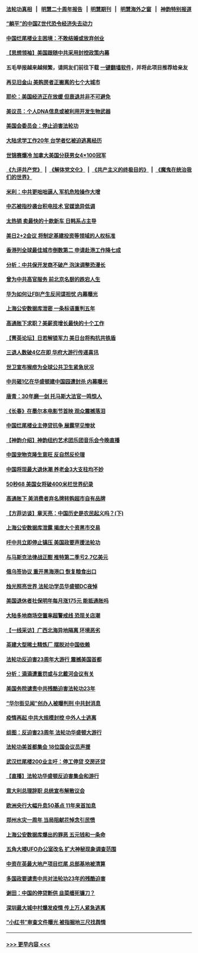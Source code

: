 #### [法轮功真相](https://github.com/gfw-breaker/truth/blob/master/README.md?t=0) &nbsp;&nbsp;|&nbsp;&nbsp; [明慧二十周年报告](https://github.com/gfw-breaker/mh-reports/blob/master/README.md?t=0) &nbsp;&nbsp;|&nbsp;&nbsp;[明慧期刊](https://github.com/gfw-breaker/mh-qikan) &nbsp;&nbsp;|&nbsp;&nbsp; [明慧海外之窗](https://github.com/gfw-breaker/mh-news/blob/master/README.md?t=0) &nbsp;&nbsp;|&nbsp;&nbsp; [神韵特别报道](https://github.com/gfw-breaker/mh-news/blob/master/shenyun.md?t=0)
#### [“躺平”的中国Z世代恐令经济失去动力](../pages/nf4514/n13788503.md?t=07251851) 
#### [中国烂尾楼业主困境：不敢结婚或放弃创业](../pages/nf4514/n13788283.md?t=07251851) 
#### [【思想领袖】美国跟随中共采用封控政策内幕](../pages/nf4514/n13773433.md?t=07251851) 
#### 五毛举报越来越频繁，请网友们前往下载 [一键翻墙软件](https://github.com/gfw-breaker/ssr-accounts)，并将此项目推荐给亲友
#### [再见旧金山 美购房者正搬离的七个大城市](../pages/nf4514/n13788272.md?t=07251851) 
#### [耶伦：美国经济正在放缓 但衰退并非不可避免](../pages/nf4514/n13788199.md?t=07251851) 
#### [美议员：个人DNA信息或被利用开发生物武器](../pages/nf4514/n13788168.md?t=07251851) 
#### [美国会委员会：停止迫害法轮功](../pages/nf4514/n13788164.md?t=07251851) 
#### [大陆求学工作20年 台学者忆被迫逃离经历](../pages/nf4514/n13788074.md?t=07251851) 
#### [世锦赛爆冷 加拿大美国分获男女4×100冠军](../pages/nf4514/n13788129.md?t=07251851) 
#### [《九评共产党》](https://github.com/begood0513/9ping.md/blob/master/README.md) &nbsp;|&nbsp; [《解体党文化》](../../../../jtdwh.md/blob/master/README.md)  &nbsp;|&nbsp; [《共产主义的终极目的》](../../../../gczydzjmd.md/blob/master/README.md) &nbsp;|&nbsp; [《魔鬼在统治我们的世界》](../../../../mgztzwmdsj.md/blob/master/README.md) 
#### [米利：中共更咄咄逼人 军机危险操作大增](../pages/nf4514/n13788128.md?t=07251851) 
#### [中芯被指抄袭台积电技术 官媒诡异低调](../pages/nf4514/n13787259.md?t=07251851) 
#### [太热销 卖最快的十款新车 日韩系占主导](../pages/nf4514/n13787922.md?t=07251851) 
#### [美日2+2会议 将制定基建投资等领域的人权标准](../pages/nf4514/n13787872.md?t=07251851) 
#### [香港列全球最佳城市倒数第二 申请赴港工作降七成](../pages/nf4514/n13787853.md?t=07251851) 
#### [分析：中共保开发商不破产 泡沫调整恐漫长](../pages/nf4514/n13788069.md?t=07251851) 
#### [曾为中共高官服务 前北京名厨的跌宕人生](../pages/nf4514/n13776122.md?t=07251851) 
#### [华为如何让FBI产生反间谍担忧 内幕曝光](../pages/nf4514/n13787864.md?t=07251851) 
#### [上海公安数据库泄密 一条标语重判五年](../pages/nf4514/n13787387.md?t=07251851) 
#### [高通胀下求职？美薪资增长最快的十个工作](../pages/nf4514/n13783286.md?t=07251851) 
#### [【菁英论坛】日若解锁军力 美日台将构抗共铁盾](../pages/nf4514/n13787855.md?t=07251851) 
#### [三退人数破4亿在即 华府大游行传递喜讯](../pages/nf4514/n13787505.md?t=07251851) 
#### [世卫宣布猴痘为全球公共卫生紧急状况](../pages/nf4514/n13787815.md?t=07251851) 
#### [中共砸1亿在华盛顿建中国园遭封杀 内幕曝光](../pages/nf4514/n13787792.md?t=07251851) 
#### [唐青：30年磨一剑 托马斯大法官一鸣惊人](../pages/nf4514/n13787495.md?t=07251851) 
#### [《长春》在墨尔本电影节首映 观众震撼落泪](../pages/nf4514/n13787409.md?t=07251851) 
#### [中国烂尾楼业主停贷抗争 展露罕见惨状](../pages/nf4514/n13787794.md?t=07251851) 
#### [【神韵介绍】神韵纽约艺术团乐团音乐会今晚直播](../pages/nf4514/n13780947.md?t=07251851) 
#### [中国宠物克隆生意旺 反自然反伦理](../pages/nf4514/n13787780.md?t=07251851) 
#### [中国将现最大退休潮 养老金3大支柱均不妙](../pages/nf4514/n13787671.md?t=07251851) 
#### [50秒68 美国女将破400米栏世界纪录](../pages/nf4514/n13787635.md?t=07251851) 
#### [高通胀下 美消费者弃名牌转购超市自有品牌](../pages/nf4514/n13787390.md?t=07251851) 
#### [【方菲访谈】章天亮：中国历史是农民起义吗？(下)](../pages/nf4514/n13787272.md?t=07251851) 
#### [上海公安数据库泄露 揭庞大个资黑市交易](../pages/nf4514/n13787355.md?t=07251851) 
#### [吁中共立即停止镇压 美国政要声援法轮功](../pages/nf4514/n13786580.md?t=07251851) 
#### [与马斯克法律战正酣 推特第二季亏2.7亿美元](../pages/nf4514/n13787258.md?t=07251851) 
#### [俄乌签协议 重开黑海港口 恢复粮食出口](../pages/nf4514/n13787273.md?t=07251851) 
#### [烛光照亮世界 法轮功学员华盛顿DC夜悼](../pages/nf4514/n13786496.md?t=07251851) 
#### [美国退休者社保明年每月涨175元 能抵通胀吗](../pages/nf4514/n13786545.md?t=07251851) 
#### [大陆多地商场空置率超警戒线 恐现关店潮](../pages/nf4514/n13786963.md?t=07251851) 
#### [【一线采访】广西北海异地隔离 环境恶劣](../pages/nf4514/n13786876.md?t=07251851) 
#### [英建大型稀土精炼厂 摆脱对中国依赖](../pages/nf4514/n13786915.md?t=07251851) 
#### [法轮功反迫害23周年大游行 震撼美国首都](../pages/nf4514/n13786701.md?t=07251851) 
#### [分析：滴滴遭重罚或与北戴河会议有关](../pages/nf4514/n13786849.md?t=07251851) 
#### [美国务院谴责中共残酷迫害法轮功23年](../pages/nf4514/n13786585.md?t=07251851) 
#### [“华尔街见闻”创办人被曝判刑 中共封消息](../pages/nf4514/n13786360.md?t=07251851) 
#### [疫情再起 中共大规模封控 中外人士逃离](../pages/nf4514/n13786151.md?t=07251851) 
#### [组图：反迫害23周年 法轮功华盛顿大游行](../pages/nf4514/n13786433.md?t=07251851) 
#### [法轮功美首都集会 18位国会议员声援](../pages/nf4514/n13786399.md?t=07251851) 
#### [武汉烂尾楼200业主吁：停工停贷 交房还贷](../pages/nf4514/n13786152.md?t=07251851) 
#### [【直播】法轮功华盛顿反迫害集会和游行](../pages/nf4514/n13781661.md?t=07251851) 
#### [意大利总理辞职 总统宣布解散议会](../pages/nf4514/n13786089.md?t=07251851) 
#### [欧洲央行大幅升息50基点 11年来首加息](../pages/nf4514/n13786222.md?t=07251851) 
#### [郑州水灾一周年 当局阻献花悼念引民愤](../pages/nf4514/n13786205.md?t=07251851) 
#### [上海公安数据库爆出的罪恶 五元钱和一条命](../pages/nf4514/n13785512.md?t=07251851) 
#### [五角大楼UFO办公室改名 扩大神秘现象调查范围](../pages/nf4514/n13785968.md?t=07251851) 
#### [中资在英最大地产项目烂尾 总部基地被清算](../pages/nf4514/n13785551.md?t=07251851) 
#### [多国政要谴责中共对法轮功23年的残酷迫害](../pages/nf4514/n13785817.md?t=07251851) 
#### [谢田：中国的停贷断供 韭菜缠死镰刀？](../pages/nf4514/n13785909.md?t=07251851) 
#### [深圳最大城中村爆发疫情 传上万人紧急逃离](../pages/nf4514/n13785786.md?t=07251851) 
#### [“小红书”审查文件曝光 被指掘地三尺找舆情](../pages/nf4514/n13785746.md?t=07251851) 

----
#### [ >>> 更早内容 <<< ](../indexes/nf4514-earlier.md)
